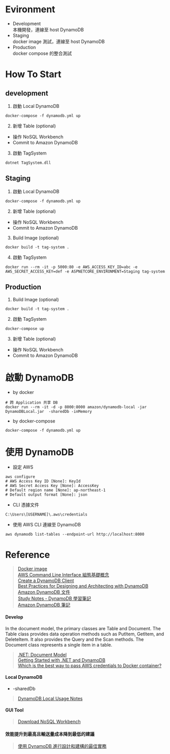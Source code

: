# Evironment
- Development  
本機開發，連線至 host DynamoDB
- Staging  
docker image 測試，連線至 host DynamoDB
- Production  
docker compose 的整合測試

# How To Start
## development
1. 啟動 Local DynamoDB
```
docker-compose -f dynamodb.yml up
```

2.  新增 Table (optional)
- 操作 NoSQL Workbench
- Commit to Amazon DynamoDB

3. 啟動 TagSystem
```
dotnet TagSystem.dll
```

## Staging
1. 啟動 Local DynamoDB
```
docker-compose -f dynamodb.yml up
```

2.  新增 Table (optional)
- 操作 NoSQL Workbench
- Commit to Amazon DynamoDB

3. Build Image (optional)
```
docker build -t tag-system .
```

4. 啟動 TagSystem
```
docker run --rm -it -p 5000:80 -e AWS_ACCESS_KEY_ID=abc -e AWS_SECRET_ACCESS_KEY=def -e ASPNETCORE_ENVIRONMENT=Staging tag-system
```

## Production
1. Build Image (optional)
```
docker build -t tag-system .
```

2. 啟動 TagSystem
```
docker-compose up
```

3. 新增 Table (optional)
- 操作 NoSQL Workbench
- Commit to Amazon DynamoDB

# 啟動 DynamoDB
- by docker
```
# 跨 Application 共享 DB
docker run --rm -it -d -p 8000:8000 amazon/dynamodb-local -jar DynamoDBLocal.jar  -sharedDb -inMemory
```
- by docker-compose
```
docker-compose -f dynamodb.yml up
```

# 使用 DynamoDB
- 設定 AWS
```
aws configure
# AWS Access Key ID [None]: KeyId
# AWS Secret Access Key [None]: AccessKey
# Default region name [None]: ap-northeast-1
# Default output format [None]: json
```

- CLI 憑據文件 
```
C:\Users\[USERNAME]\.aws\credentials
```

- 使用 AWS CLI 連線至 DynamoDB
```
aws dynamodb list-tables --endpoint-url http://localhost:8000
```

# Reference
> [Docker image](https://hub.docker.com/r/cnadiminti/dynamodb-local/)  
> [AWS Command Line Interface 組態基礎概念](https://docs.aws.amazon.com/zh_tw/cli/latest/userguide/cli-configure-quickstart.html)  
> [Create a DynamoDB Client](https://docs.aws.amazon.com/amazondynamodb/latest/developerguide/GettingStarted.NET.01.html)  
> [Best Practices for Designing and Architecting with DynamoDB](https://docs.aws.amazon.com/amazondynamodb/latest/developerguide/best-practices.html)  
> [Amazon DynamoDB 文件](https://docs.aws.amazon.com/dynamodb/index.html)  
> [Study Notes - DynamoDB 學習筆記](https://rickhw.github.io/2016/08/17/AWS/Study-Notes-DynamoDB/)  
> [Amazon DynamoDB 筆記](https://blog.gslin.org/archives/2015/01/14/5534/amazon-dynamodb-%E7%AD%86%E8%A8%98/)  

#### Develop

In the document model, the primary classes are Table and Document. The Table class provides data operation methods such as PutItem, GetItem, and DeleteItem. It also provides the Query and the Scan methods. The Document class represents a single item in a table.

> [.NET: Document Model](https://docs.aws.amazon.com/amazondynamodb/latest/developerguide/DotNetSDKMidLevel.html)  
> [Getting Started with .NET and DynamoDB](https://docs.aws.amazon.com/amazondynamodb/latest/developerguide/GettingStarted.NET.html)  
> [Which is the best way to pass AWS credentials to Docker container?](https://stackoverflow.com/questions/36354423/which-is-the-best-way-to-pass-aws-credentials-to-docker-container)  

#### Local DynamoDB
- -sharedDb
> [DynamoDB Local Usage Notes](https://docs.aws.amazon.com/amazondynamodb/latest/developerguide/DynamoDBLocal.UsageNotes.html)

#### GUI Tool
> [Download NoSQL Workbench](https://docs.aws.amazon.com/amazondynamodb/latest/developerguide/workbench.settingup.html)

#### 效能提升到最高且輸送量成本降到最低的建議
> [使用 DynamoDB 進行設計和建構的最佳實務](https://docs.aws.amazon.com/zh_tw/amazondynamodb/latest/developerguide/best-practices.html)